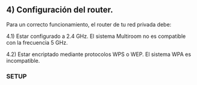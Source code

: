 ##  4) Configuración del router.

Para un correcto funcionamiento, el router de tu red privada debe:

4.1) Estar configurado a 2.4 GHz. El sistema Multiroom no es compatible con la frecuencia 5 GHz.

4.2) Estar encriptado mediante protocolos WPS o WEP. El sistema WPA es incompatible.


### SETUP

